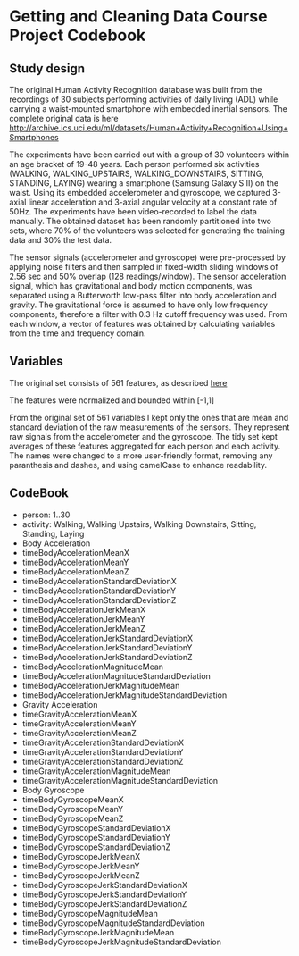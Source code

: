 Getting and Cleaning Data Course Project Codebook
========================================


## Study design
The original Human Activity Recognition database was built from the recordings of 30 subjects performing activities of daily living (ADL) while carrying a waist-mounted smartphone with embedded inertial sensors. The complete original data is here http://archive.ics.uci.edu/ml/datasets/Human+Activity+Recognition+Using+Smartphones

The experiments have been carried out with a group of 30 volunteers within an age bracket of 19-48 years. Each person performed six activities (WALKING, WALKING_UPSTAIRS, WALKING_DOWNSTAIRS, SITTING, STANDING, LAYING) wearing a smartphone (Samsung Galaxy S II) on the waist. Using its embedded accelerometer and gyroscope, we captured 3-axial linear acceleration and 3-axial angular velocity at a constant rate of 50Hz. The experiments have been video-recorded to label the data manually. The obtained dataset has been randomly partitioned into two sets, where 70% of the volunteers was selected for generating the training data and 30% the test data. 

The sensor signals (accelerometer and gyroscope) were pre-processed by applying noise filters and then sampled in fixed-width sliding windows of 2.56 sec and 50% overlap (128 readings/window). The sensor acceleration signal, which has gravitational and body motion components, was separated using a Butterworth low-pass filter into body acceleration and gravity. The gravitational force is assumed to have only low frequency components, therefore a filter with 0.3 Hz cutoff frequency was used. From each window, a vector of features was obtained by calculating variables from the time and frequency domain. 




## Variables
The original set consists of 561 features, as described [here](http://archive.ics.uci.edu/ml/datasets/Human+Activity+Recognition+Using+Smartphones#)

The features were normalized and bounded within [-1,1]

From the original set of 561 variables I kept only the ones that are mean and standard deviation of the raw measurements of the sensors. They represent raw signals from the accelerometer and the gyroscope. The tidy set kept averages of these features aggregated for each person and each activity. The names were changed to a more user-friendly format, removing any paranthesis and dashes, and using camelCase to enhance readability.



## CodeBook

* person: 1..30
* activity: Walking, Walking Upstairs, Walking Downstairs, Sitting, Standing, Laying
* Body Acceleration
 * timeBodyAccelerationMeanX
 * timeBodyAccelerationMeanY
 * timeBodyAccelerationMeanZ
 * timeBodyAccelerationStandardDeviationX
 * timeBodyAccelerationStandardDeviationY
 * timeBodyAccelerationStandardDeviationZ
 * timeBodyAccelerationJerkMeanX
 * timeBodyAccelerationJerkMeanY
 * timeBodyAccelerationJerkMeanZ
 * timeBodyAccelerationJerkStandardDeviationX
 * timeBodyAccelerationJerkStandardDeviationY
 * timeBodyAccelerationJerkStandardDeviationZ
 * timeBodyAccelerationMagnitudeMean
 * timeBodyAccelerationMagnitudeStandardDeviation
 * timeBodyAccelerationJerkMagnitudeMean
 * timeBodyAccelerationJerkMagnitudeStandardDeviation
* Gravity Acceleration
 * timeGravityAccelerationMeanX
 * timeGravityAccelerationMeanY
 * timeGravityAccelerationMeanZ
 * timeGravityAccelerationStandardDeviationX
 * timeGravityAccelerationStandardDeviationY
 * timeGravityAccelerationStandardDeviationZ
 * timeGravityAccelerationMagnitudeMean
 * timeGravityAccelerationMagnitudeStandardDeviation
* Body Gyroscope
 * timeBodyGyroscopeMeanX
 * timeBodyGyroscopeMeanY
 * timeBodyGyroscopeMeanZ
 * timeBodyGyroscopeStandardDeviationX
 * timeBodyGyroscopeStandardDeviationY
 * timeBodyGyroscopeStandardDeviationZ
 * timeBodyGyroscopeJerkMeanX
 * timeBodyGyroscopeJerkMeanY
 * timeBodyGyroscopeJerkMeanZ
 * timeBodyGyroscopeJerkStandardDeviationX
 * timeBodyGyroscopeJerkStandardDeviationY
 * timeBodyGyroscopeJerkStandardDeviationZ
 * timeBodyGyroscopeMagnitudeMean
 * timeBodyGyroscopeMagnitudeStandardDeviation
 * timeBodyGyroscopeJerkMagnitudeMean
 * timeBodyGyroscopeJerkMagnitudeStandardDeviation



